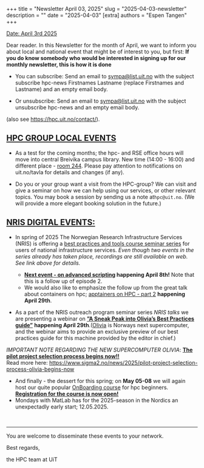 +++
title = "Newsletter April 03, 2025"
slug = "2025-04-03-newsletter"
description = ""
date = "2025-04-03"
[extra] 
authors = "Espen Tangen"
+++

<u>Date: April 3rd 2025</u>

Dear reader. In this Newsletter for the month of April, we want to inform you about local and national event that might be of interest to you, but first: **If you do know somebody who would be interested in signing up for our monthly newsletter, this is how it is done** 


* You can subscribe: Send an email to sympa@list.uit.no with the subject subscribe hpc-news Firstnames Lastname (replace Firstnames and Lastname) and an empty email body.

* Or unsubscribe: Send an email to sympa@list.uit.no with the subject unsubscribe hpc-news and an empty email body.

(also see https://hpc.uit.no/contact/).

## <u>HPC GROUP LOCAL EVENTS</u>

* As a test for the coming months; the hpc- and RSE office hours will move into central Breivika campus library. New time (14:00 - 16:00) and different place - [room 244](https://use.mazemap.com/#v=1&zlevel=2&center=18.973518,69.680798&zoom=18&campusid=5&desttype=poi&dest=174057). Please pay attention to notifications on uit.no/tavla for details and changes (if any).

* Do you or your group want a visit from the HPC-group? We can visit and give a seminar on how we can help using our services, or other relevant topics. You may book a session by sending us a note at`hpc@uit.no`. (We will provide a more elegant booking solution in the future.) 


## <u>NRIS DIGITAL EVENTS:</u>
* In spring of 2025 The Norwegian Research Infrastructure Services (NRIS) is offering a [best practices and tools course seminar series](https://documentation.sigma2.no/training/events/2025-spring-best-practices-tools.html) for users of national infrastructure services. *Even though two events in the series already has taken place, recordings are still available on web. See link above for details.*  
  - **[Next event - on advanced scripting](https://documentation.sigma2.no/training/events/2025-spring-best-practices-tools.html#episode-4-08-04-2025-10-00-12-00-cest-advanced-shell-scripting-and-utilities-part-2) happening April 8th!** Note that this is a follow up of episode 2.
  - We would also like to emphasize the follow up from the great talk about containers on hpc; [apptainers on HPC - part 2](https://documentation.sigma2.no/training/events/2025-spring-best-practices-tools.html#episode-5-29-04-2025-10-00-12-00-cest-apptainers-on-hpc-usecases-and-examples) **happening April 29th**.
 
* As a part of the NRIS outreach program seminar series *NRIS talks* we are presenting a webinar on [**”A Sneak Peak into Olivia’s Best Practices guide”**](https://documentation.sigma2.no/training/nris_talks/2025-04-24-nris-talks.html#nris-talks-a-sneak-peak-into-olivia-s-best-practices-guide) **happening April 29th**.([Olivia](https://www.sigma2.no/news/2024/olivia-becomes-name-norways-next-supercomputer) is Norways next supercomputer, and the webinar aims to provide an exclusive preview of our best practices guide for this machine provided by the editor in chief.)

*IMPORTANT NOTE REGARDING THE NEW SUPERCOMPUTER OLIVIA*:
<u>**The pilot project selection process begins now!!**  </u><br>
Read more here: <https://www.sigma2.no/news/2025/pilot-project-selection-process-olivia-begins-now>

* And finally  - the dessert for this spring; on **May 05-08** we will again host our quite popular [OnBoarding course](https://documentation.sigma2.no/training/events/2025-05-hpc-on-boarding.html) for hpc beginners. **[Registration for the course is now open!](https://docs.google.com/forms/d/e/1FAIpQLSdgZZGoTskPnCWB1nr2vTzp9jb_GisNtqa3dBzMI53GV2EyyQ/viewform)**
* Mondays with MatLab has for the 2025-season in the Nordics an unexpectadly early start; 12.05.2025.
<br>

---

You are welcome to disseminate these events to your network. 

Best regards,

the HPC team at UiT
